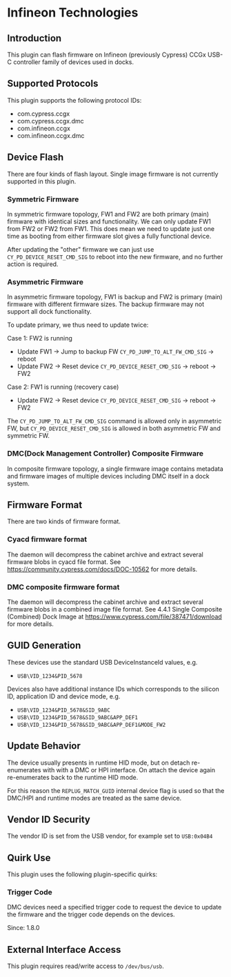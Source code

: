 # Infineon Technologies

## Introduction

This plugin can flash firmware on Infineon (previously Cypress) CCGx USB-C
controller family of devices used in docks.

## Supported Protocols

This plugin supports the following protocol IDs:

* com.cypress.ccgx
* com.cypress.ccgx.dmc
* com.infineon.ccgx
* com.infineon.ccgx.dmc

## Device Flash

There are four kinds of flash layout. Single image firmware is not currently
supported in this plugin.

### Symmetric Firmware

In symmetric firmware topology, FW1 and FW2 are both primary (main) firmware
with identical sizes and functionality. We can only update FW1 from FW2 or FW2
from FW1. This does mean we need to update just one time as booting from either
firmware slot gives a fully functional device.

After updating the "other" firmware we can just use `CY_PD_DEVICE_RESET_CMD_SIG`
to reboot into the new firmware, and no further action is required.

### Asymmetric Firmware

In asymmetric firmware topology, FW1 is backup and FW2 is primary (main)
firmware with different firmware sizes. The backup firmware may not support all
dock functionality.

To update primary, we thus need to update twice:

Case 1: FW2 is running

* Update FW1 -> Jump to backup FW `CY_PD_JUMP_TO_ALT_FW_CMD_SIG` -> reboot
* Update FW2 -> Reset device `CY_PD_DEVICE_RESET_CMD_SIG` -> reboot -> FW2

Case 2: FW1 is running (recovery case)

* Update FW2 ->  Reset device `CY_PD_DEVICE_RESET_CMD_SIG` -> reboot -> FW2

The `CY_PD_JUMP_TO_ALT_FW_CMD_SIG` command is allowed only in asymmetric FW, but
`CY_PD_DEVICE_RESET_CMD_SIG` is allowed in both asymmetric FW and symmetric FW.

### DMC(Dock Management Controller) Composite Firmware

In composite firmware topology, a single firmware image contains metadata and
firmware images of multiple devices including DMC itself in a dock system.

## Firmware Format

There are two kinds of firmware format.

### Cyacd firmware format

The daemon will decompress the cabinet archive and extract several firmware
blobs in cyacd file format. See <https://community.cypress.com/docs/DOC-10562>
for more details.

### DMC composite firmware format

The daemon will decompress the cabinet archive and extract several firmware
blobs in a combined image file format. See 4.4.1 Single Composite
(Combined) Dock Image at <https://www.cypress.com/file/387471/download>
for more details.

## GUID Generation

These devices use the standard USB DeviceInstanceId values, e.g.

* `USB\VID_1234&PID_5678`

Devices also have additional instance IDs which corresponds to the silicon ID,
application ID and device mode, e.g.

* `USB\VID_1234&PID_5678&SID_9ABC`
* `USB\VID_1234&PID_5678&SID_9ABC&APP_DEF1`
* `USB\VID_1234&PID_5678&SID_9ABC&APP_DEF1&MODE_FW2`

## Update Behavior

The device usually presents in runtime HID mode, but on detach re-enumerates
with with a DMC or HPI interface. On attach the device again re-enumerates
back to the runtime HID mode.

For this reason the `REPLUG_MATCH_GUID` internal device flag is used so that
the DMC/HPI and runtime modes are treated as the same device.

## Vendor ID Security

The vendor ID is set from the USB vendor, for example set to `USB:0x04B4`

## Quirk Use

This plugin uses the following plugin-specific quirks:

### Trigger Code

DMC devices need a specified trigger code to request the device to update
the firmware and the trigger code depends on the devices.

Since: 1.8.0

## External Interface Access

This plugin requires read/write access to `/dev/bus/usb`.
